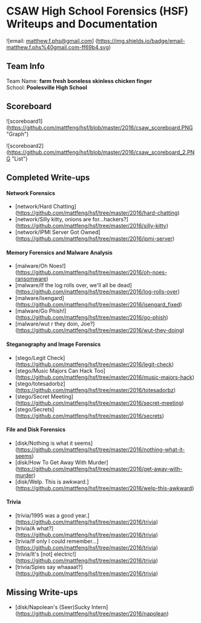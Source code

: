 # CSAW High School Forensics (HSF) Writeups and Documentation

![email: matthew.f.phs@gmail.com] (https://img.shields.io/badge/email-matthew.f.phs%40gmail.com-ff69b4.svg)

## Team Info
Team Name: **farm fresh boneless skinless chicken finger** <br />
School: **Poolesville High School** <br />

## Scoreboard

![scoreboard1] (https://github.com/mattfeng/hsf/blob/master/2016/csaw_scoreboard.PNG "Graph")

![scoreboard2] (https://github.com/mattfeng/hsf/blob/master/2016/csaw_scoreboard_2.PNG "List")

## Completed Write-ups

#### Network Forensics
* [network/Hard Chatting] (https://github.com/mattfeng/hsf/tree/master/2016/hard-chatting)
* [network/Silly kitty, onions are for...hackers?] (https://github.com/mattfeng/hsf/tree/master/2016/silly-kitty)
* [network/IPMI Server Got Owned] (https://github.com/mattfeng/hsf/tree/master/2016/ipmi-server)

#### Memory Forensics and Malware Analysis
* [malware/Oh Noes!] (https://github.com/mattfeng/hsf/tree/master/2016/oh-noes-ransomware)
* [malware/If the log rolls over, we'll all be dead] (https://github.com/mattfeng/hsf/tree/master/2016/log-rolls-over)
* [malware/Isengard] (https://github.com/mattfeng/hsf/tree/master/2016/isengard_fixed)
* [malware/Go Phish!] (https://github.com/mattfeng/hsf/tree/master/2016/go-phish)
* [malware/wut r they doin, Joe?] (https://github.com/mattfeng/hsf/tree/master/2016/wut-they-doing)

#### Steganography and Image Forensics
* [stego/Legit Check] (https://github.com/mattfeng/hsf/tree/master/2016/legit-check)
* [stego/Music Majors Can Hack Too] (https://github.com/mattfeng/hsf/tree/master/2016/music-majors-hack)
* [stego/totesadorbz] (https://github.com/mattfeng/hsf/tree/master/2016/totesadorbz)
* [stego/Secret Meeting] (https://github.com/mattfeng/hsf/tree/master/2016/secret-meeting)
* [stego/Secrets] (https://github.com/mattfeng/hsf/tree/master/2016/secrets)

#### File and Disk Forensics
* [disk/Nothing is what it seems] (https://github.com/mattfeng/hsf/tree/master/2016/nothing-what-it-seems) 
* [disk/How To Get Away With Murder] (https://github.com/mattfeng/hsf/tree/master/2016/get-away-with-murder)
* [disk/Welp. This is awkward.] (https://github.com/mattfeng/hsf/tree/master/2016/welp-this-awkward)

#### Trivia
* [trivia/1995 was a good year.] (https://github.com/mattfeng/hsf/tree/master/2016/trivia)
* [trivia/A what?] (https://github.com/mattfeng/hsf/tree/master/2016/trivia)
* [trivia/If only I could remember...] (https://github.com/mattfeng/hsf/tree/master/2016/trivia)
* [trivia/It's [not] electric!] (https://github.com/mattfeng/hsf/tree/master/2016/trivia)
* [trivia/Spies say whaaaat?] (https://github.com/mattfeng/hsf/tree/master/2016/trivia)

## Missing Write-ups
* [disk/Napolean's (Seer)Sucky Intern] (https://github.com/mattfeng/hsf/tree/master/2016/napolean)
